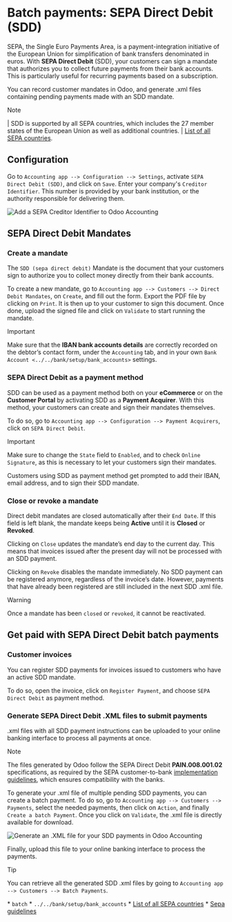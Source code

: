 # Batch payments: SEPA Direct Debit (SDD)

SEPA, the Single Euro Payments Area, is a payment-integration initiative
of the European Union for simplification of bank transfers denominated
in euros. With **SEPA Direct Debit** (SDD), your customers can sign a
mandate that authorizes you to collect future payments from their bank
accounts. This is particularly useful for recurring payments based on a
subscription.

You can record customer mandates in Odoo, and generate
<span class="title-ref">.xml</span> files containing pending payments
made with an SDD mandate.

<div class="note">

<div class="title">

Note

</div>

| SDD is supported by all SEPA countries, which includes the 27 member
states of the European Union as well as additional countries. | [List of
all SEPA
countries](https://www.europeanpaymentscouncil.eu/document-library/other/epc-list-sepa-scheme-countries).

</div>

## Configuration

Go to `Accounting app --> Configuration --> Settings`, activate `SEPA
Direct Debit (SDD)`, and click on `Save`. Enter your company's `Creditor
Identifier`. This number is provided by your bank institution, or the
authority responsible for delivering them.

![Add a SEPA Creditor Identifier to Odoo
Accounting](batch_sdd/creditor-identifier.png)

## SEPA Direct Debit Mandates

### Create a mandate

The `SDD (sepa direct debit)` Mandate is the document that your
customers sign to authorize you to collect money directly from their
bank accounts.

To create a new mandate, go to `Accounting app --> Customers -->
Direct Debit Mandates`, on `Create`, and fill out the form. Export the
PDF file by clicking on `Print`. It is then up to your customer to sign
this document. Once done, upload the signed file and click on `Validate`
to start running the mandate.

<div class="important">

<div class="title">

Important

</div>

Make sure that the **IBAN bank accounts details** are correctly recorded
on the debtor’s contact form, under the `Accounting` tab, and in your
own `Bank Account
<../../bank/setup/bank_accounts>` settings.

</div>

### SEPA Direct Debit as a payment method

SDD can be used as a payment method both on your **eCommerce** or on the
**Customer Portal** by activating SDD as a **Payment Acquirer**. With
this method, your customers can create and sign their mandates
themselves.

To do so, go to `Accounting app --> Configuration --> Payment
Acquirers`, click on `SEPA Direct Debit`.

<div class="important">

<div class="title">

Important

</div>

Make sure to change the `State` field to `Enabled`, and to check `Online
Signature`, as this is necessary to let your customers sign their
mandates.

</div>

Customers using SDD as payment method get prompted to add their IBAN,
email address, and to sign their SDD mandate.

### Close or revoke a mandate

Direct debit mandates are closed automatically after their `End Date`.
If this field is left blank, the mandate keeps being **Active** until it
is **Closed** or **Revoked**.

Clicking on `Close` updates the mandate’s end day to the current day.
This means that invoices issued after the present day will not be
processed with an SDD payment.

Clicking on `Revoke` disables the mandate immediately. No SDD payment
can be registered anymore, regardless of the invoice’s date. However,
payments that have already been registered are still included in the
next SDD <span class="title-ref">.xml</span> file.

<div class="warning">

<div class="title">

Warning

</div>

Once a mandate has been `closed` or `revoked`, it cannot be reactivated.

</div>

## Get paid with SEPA Direct Debit batch payments

### Customer invoices

You can register SDD payments for invoices issued to customers who have
an active SDD mandate.

To do so, open the invoice, click on `Register Payment`, and choose
`SEPA Direct Debit` as payment method.

### Generate SEPA Direct Debit <span class="title-ref">.XML</span> files to submit payments

<span class="title-ref">.xml</span> files with all SDD payment
instructions can be uploaded to your online banking interface to process
all payments at once.

<div class="note">

<div class="title">

Note

</div>

The files generated by Odoo follow the SEPA Direct Debit
**PAIN.008.001.02** specifications, as required by the SEPA
customer-to-bank [implementation
guidelines](https://www.europeanpaymentscouncil.eu/document-library/implementation-guidelines/sepa-credit-transfer-customer-psp-implementation),
which ensures compatibility with the banks.

</div>

To generate your <span class="title-ref">.xml</span> file of multiple
pending SDD payments, you can create a batch payment. To do so, go to
`Accounting app --> Customers --> Payments`, select the needed payments,
then click on `Action`, and finally `Create a batch Payment`. Once you
click on `Validate`, the <span class="title-ref">.xml</span> file is
directly available for download.

![Generate an .XML file for your SDD payments in Odoo
Accounting](batch_sdd/xml.png)

Finally, upload this file to your online banking interface to process
the payments.

<div class="tip">

<div class="title">

Tip

</div>

You can retrieve all the generated SDD
<span class="title-ref">.xml</span> files by going to `Accounting app
--> Customers --> Batch Payments`.

</div>

<div class="seealso">

\* `batch` \* `../../bank/setup/bank_accounts` \* [List of all SEPA
countries](https://www.europeanpaymentscouncil.eu/document-library/other/epc-list-sepa-scheme-countries)
\* [Sepa
guidelines](https://www.europeanpaymentscouncil.eu/document-library/implementation-guidelines/sepa-credit-transfer-inter-psp-implementation-guidelines)

</div>
